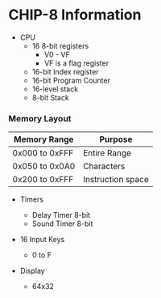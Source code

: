# CHIP-8 Information

- CPU
    - 16 8-bit registers
        - V0 - VF
        - VF is a flag register
    - 16-bit Index register
    - 16-bit Program Counter
    - 16-level stack
    - 8-bit Stack 



### Memory Layout
| Memory Range | Purpose|
|--------------|--------|
|0x000 to 0xFFF| Entire Range|
|0x050 to 0x0A0| Characters|
|0x200 to 0xFFF|Instruction space|



- Timers
    - Delay Timer 8-bit
    - Sound Timer 8-bit

- 16 Input Keys
    - 0 to F

- Display
    - 64x32